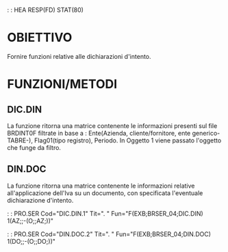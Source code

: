  :  : HEA RESP(FD) STAT(80)
# OBIETTIVO
Fornire funzioni relative alle dichiarazioni d'intento.
# FUNZIONI/METODI
## DIC.DIN
La funzione ritorna una matrice contenente le informazioni presenti sul file BRDINT0F filtrate in base a : 
Ente(Azienda, cliente/fornitore, ente generico-TABRE-), Flag01(tipo registro), Periodo.
In Oggetto 1 viene passato l'oggetto che funge da filtro.
## DIN.DOC
La funzione ritorna una matrice contenente le informazioni relative all'applicazione dell'Iva su un documento, con specificata l'eventuale dichiarazione d'intento.

 :  : PRO.SER Cod="DIC.DIN.1" Tit=". " Fun="F(EXB;BRSER_04;DIC.DIN) 1(AZ;;-(O;;AZ;))"

 :  : PRO.SER Cod="DIN.DOC.2" Tit=". " Fun="F(EXB;BRSER_04;DIN.DOC) 1(DO;;-(O;;DO;))"

